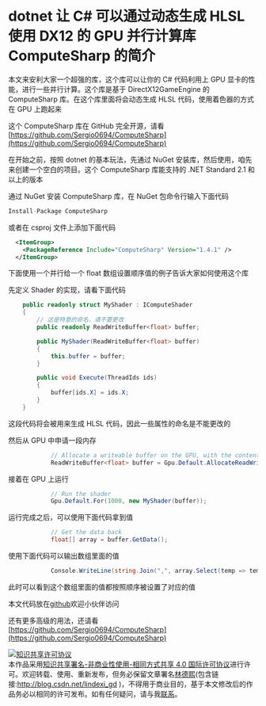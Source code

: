 
# dotnet 让 C# 可以通过动态生成 HLSL 使用 DX12 的 GPU 并行计算库 ComputeSharp 的简介

本文来安利大家一个超强的库，这个库可以让你的 C# 代码利用上 GPU 显卡的性能，进行一些并行计算。这个库是基于 DirectX12GameEngine 的 ComputeSharp 库。在这个库里面将会动态生成 HLSL 代码，使用着色器的方式在 GPU 上跑起来

<!--more-->


<!-- CreateTime:2020/10/12 20:21:56 -->

<!-- 发布 -->

这个 ComputeSharp 库在 GitHub 完全开源，请看 [https://github.com/Sergio0694/ComputeSharp](https://github.com/Sergio0694/ComputeSharp)

在开始之前，按照 dotnet 的基本玩法，先通过 NuGet 安装库，然后使用，咱先来创建一个空白的项目。这个 ComputeSharp 库能支持的 .NET Standard 2.1 和以上的版本



通过 NuGet 安装 ComputeSharp 库，在 NuGet 包命令行输入下面代码

```csharp
Install-Package ComputeSharp
```

或者在 csproj 文件上添加下面代码

```xml
  <ItemGroup>
    <PackageReference Include="ComputeSharp" Version="1.4.1" />
  </ItemGroup>
```

下面使用一个并行给一个 float 数组设置顺序值的例子告诉大家如何使用这个库

先定义 Shader 的实现，请看下面代码

```csharp
    public readonly struct MyShader : IComputeShader
    {
        // 这是特意的命名，请不要更改
        public readonly ReadWriteBuffer<float> buffer;

        public MyShader(ReadWriteBuffer<float> buffer)
        {
            this.buffer = buffer;
        }

        public void Execute(ThreadIds ids)
        {
            buffer[ids.X] = ids.X;
        }
    }
```

这段代码将会被用来生成 HLSL 代码，因此一些属性的命名是不能更改的

然后从 GPU 中申请一段内存

```csharp
            // Allocate a writeable buffer on the GPU, with the contents of the array
            ReadWriteBuffer<float> buffer = Gpu.Default.AllocateReadWriteBuffer<float>(1000);
```

接着在 GPU 上运行

```csharp
            // Run the shader
            Gpu.Default.For(1000, new MyShader(buffer));
```

运行完成之后，可以使用下面代码拿到值

```csharp
            // Get the data back
            float[] array = buffer.GetData();
```

使用下面代码可以输出数组里面的值

```csharp
            Console.WriteLine(string.Join(",", array.Select(temp => temp.ToString())));
```

此时可以看到这个数组里面的值都按照顺序被设置了对应的值

本文代码放在[github](https://github.com/lindexi/lindexi_gd/tree/90d5f5dd/QeyirakarkuWherfoqaybal)欢迎小伙伴访问

还有更多高级的用法，还请看 [https://github.com/Sergio0694/ComputeSharp](https://github.com/Sergio0694/ComputeSharp)





<a rel="license" href="http://creativecommons.org/licenses/by-nc-sa/4.0/"><img alt="知识共享许可协议" style="border-width:0" src="https://licensebuttons.net/l/by-nc-sa/4.0/88x31.png" /></a><br />本作品采用<a rel="license" href="http://creativecommons.org/licenses/by-nc-sa/4.0/">知识共享署名-非商业性使用-相同方式共享 4.0 国际许可协议</a>进行许可。欢迎转载、使用、重新发布，但务必保留文章署名[林德熙](http://blog.csdn.net/lindexi_gd)(包含链接:http://blog.csdn.net/lindexi_gd )，不得用于商业目的，基于本文修改后的作品务必以相同的许可发布。如有任何疑问，请与我[联系](mailto:lindexi_gd@163.com)。
